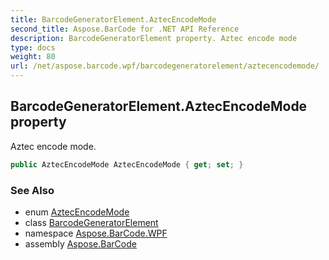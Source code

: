 ```yaml
---
title: BarcodeGeneratorElement.AztecEncodeMode
second_title: Aspose.BarCode for .NET API Reference
description: BarcodeGeneratorElement property. Aztec encode mode
type: docs
weight: 80
url: /net/aspose.barcode.wpf/barcodegeneratorelement/aztecencodemode/
---
```

## BarcodeGeneratorElement.AztecEncodeMode property

Aztec encode mode.

```csharp
public AztecEncodeMode AztecEncodeMode { get; set; }
```

### See Also

* enum [AztecEncodeMode](../../../aspose.barcode.generation/aztecencodemode/)
* class [BarcodeGeneratorElement](../)
* namespace [Aspose.BarCode.WPF](../../../aspose.barcode.wpf/)
* assembly [Aspose.BarCode](../../../)


